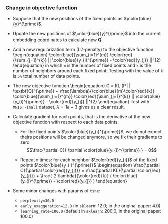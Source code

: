 ### Change in objective function

+ Suppose that the new positions of the fixed points as $\color{blue}{y}^{\prime}$.

+ Update the new positions of $\color{blue}{y}^{\prime}$ into the current embedding coordinates to calculate new $\textbf{Q}^{\prime}$

+ Add a new regularization term (L2-penalty) to the objective function
\begin{equation}
    \color{blue}{\sum_{i=1}^{m}}
    \color{red}{\sum_{j=1}^{k}}
    || \color{blue}{y_{i}^{\prime}} - \color{red}{y_{j}} ||^{2}
\end{equation}
in which `m` is the number of fixed points and `k` is the number of neighbors around each fixed point.
Testing with the value of `k` is `5%` total number of data points.

+ The new objective function
\begin{equation}
    C = KL (P || \textbf{Q}^{\prime}) +
        \frac{\lambda}{\color{blue}{m}\color{red}{k}} 
        \color{blue}{\sum_{i=1}^{m}}
        \color{red}{\sum_{j=1}^{k}}
        || \color{blue}{y_{i}^{\prime}} - \color{red}{y_{j}} ||^{2}
\end{equation}
Test with `MNIST-small` dataset, $\lambda = 1e-3$ gives us a clear result.

+ Calculate gradient for each points, that is the derivative of the new objective function with respect to each data points.
    * For the fixed points $\color{blue}{y_{i}^{\prime}}$, we do not expect theirs positions will be changed anymore, so we fix their gradients to zero
    $$\frac{\partial C}{ \partial \color{blue}{y_{i}^{\prime}} } = 0$$

    * Repeat `m` times: for each neighbor $\color{red}{y_{j}}$ of the fixed points $\color{blue}{y_{i}^{\prime}}$
    \begin{equation}
        \frac{\partial C}{\partial \color{red}{y_{j}}} = 
            \frac{\partial KL}{\partial \color{red}{y_{j}}} +
            \frac{-2 \lambda}{\color{red}{k}} 
            ( \color{blue}{y_{i}^{\prime}} - \color{red}{y_{j}} )
    \end{equation}


+ Some minor changes with params of `tsne`:
    * `perplexity=30.0`
    * `early_exaggeration=12.0` (in `sklearn`: 12.0; in the original paper: 4.0)
    * `learning_rate=100.0` (default in `sklearn`: 200.0, in the original paper: 100.0)